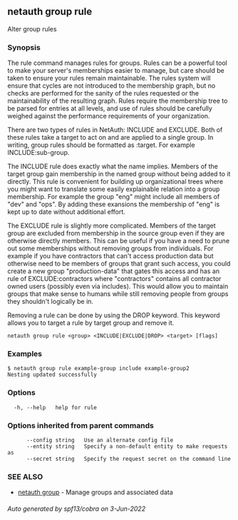 ## netauth group rule

Alter group rules

### Synopsis


The rule command manages rules for groups.  Rules can be a powerful
tool to make your server's memberships easier to manage, but care
should be taken to ensure your rules remain maintainable.  The rules
system will ensure that cycles are not introduced to the membership
graph, but no checks are performed for the sanity of the rules
requested or the maintainability of the resulting graph.  Rules
require the membership tree to be parsed for entries at all levels,
and use of rules should be carefully weighed against the performance
requirements of your organization.

There are two types of rules in NetAuth: INCLUDE and EXCLUDE.  Both of
these rules take a target to act on and are applied to a single group.
In writing, group rules should be formatted as <RULE>:target.  For
example INCLUDE:sub-group.

The INCLUDE rule does exactly what the name implies.  Members of the
target group gain membership in the named group without being added to
it directly.  This rule is convenient for building up organizational
trees where you might want to translate some easily explainable
relation into a group membership.  For example the group "eng" might
include all members of "dev" and "ops".  By adding these exansions the
membership of "eng" is kept up to date without additional effort.

The EXCLUDE rule is slightly more complicated.  Members of the target
group are excluded from membership in the source group even if they
are otherwise directly members.  This can be useful if you have a need
to prune out some memberships without removing groups from
individuals.  For example if you have contractors that can't access
production data but otherwise need to be members of groups that grant
such access, you could create a new group "production-data" that gates
this access and has an rule of EXCLUDE:contractors where "contractors"
contains all contractor owned users (possibly even via includes).
This would allow you to maintain groups that make sense to humans
while still removing people from groups they shouldn't logically be
in.

Removing a rule can be done by using the DROP keyword.  This keyword
allows you to target a rule by target group and remove it.


```
netauth group rule <group> <INCLUDE|EXCLUDE|DROP> <target> [flags]
```

### Examples

```
$ netauth group rule example-group include example-group2
Nesting updated successfully

```

### Options

```
  -h, --help   help for rule
```

### Options inherited from parent commands

```
      --config string   Use an alternate config file
      --entity string   Specify a non-default entity to make requests as
      --secret string   Specify the request secret on the command line
```

### SEE ALSO

* [netauth group](netauth_group.md)	 - Manage groups and associated data

###### Auto generated by spf13/cobra on 3-Jun-2022
